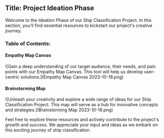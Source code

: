 ## Title: Project Ideation Phase


Welcome to the Ideation Phase of our Ship Classification Project. In this section, you'll find essential resources to kickstart our project's creative journey. 

### Table of Contents:

#### Empathy Map Canvas 
![Gain a deep understanding of our target audience, their needs, and pain points with our Empathy Map Canvas. This tool will help us develop user-centric solutions.](Empathy Map Canvas 2023-10-18.png)

#### Brainstorming Map
![Unleash your creativity and explore a wide range of ideas for our Ship Classification Project. This map will serve as a hub for innovative concepts and strategies.](Brainstorming Map 2023-10-18.png)

Feel free to explore these resources and actively contribute to the project's growth and success. We appreciate your input and ideas as we embark on this exciting journey of ship classification.
